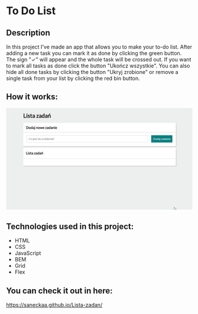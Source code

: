 # To Do List

## Description
In this project I've made an app that allows you to make your to-do list. After adding a new task you can mark it as done by clicking the green button. 
The sign "✓" will appear and the whole task will be crossed out. If you want to mark all tasks as done click the button "Ukończ wszystkie". You can also hide all done tasks by clicking the button "Ukryj zrobione" or remove a single task from your list by clicking the red bin button.

## How it works:
![](https://github.com/saneckaA/Lista-zadan/blob/main/images/Animation-todolist.gif?raw=true)

## Technologies used in this project:
- HTML
- CSS
- JavaScript
- BEM
- Grid
- Flex

## You can check it out in here:
https://saneckaa.github.io/Lista-zadan/

